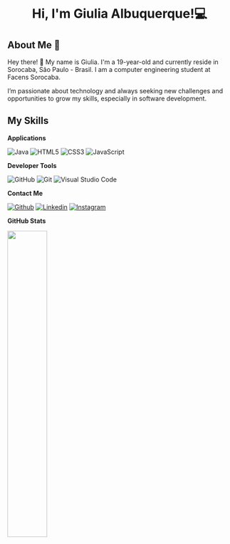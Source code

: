 <h1 align="center">Hi, I'm Giulia Albuquerque!💻</h1>

## About Me :wave:

Hey there! 💜 My name is Giulia. I'm a 19-year-old and currently reside in Sorocaba, São Paulo - Brasil. I am a computer engineering student at Facens Sorocaba.

I’m passionate about technology and always seeking new challenges and opportunities to grow my skills, especially in software development.

 ## My Skills

 **Applications**
 
![Java](https://img.shields.io/badge/java-%23ED8B00.svg?style=for-the-badge&logo=openjdk&logoColor=white)
![HTML5](https://img.shields.io/badge/html5-%23E34F26.svg?style=for-the-badge&logo=html5&logoColor=white)
![CSS3](https://img.shields.io/badge/css3-%231572B6.svg?style=for-the-badge&logo=css3&logoColor=white)
![JavaScript](https://img.shields.io/badge/javascript-%23323330.svg?style=for-the-badge&logo=javascript&logoColor=%23F7DF1E)


**Developer Tools**

![GitHub](https://img.shields.io/badge/github-%23121011.svg?style=for-the-badge&logo=github&logoColor=white)
![Git](https://img.shields.io/badge/git-%23F05033.svg?style=for-the-badge&logo=git&logoColor=white)
![Visual Studio Code](https://img.shields.io/badge/Visual%20Studio%20Code-0078d7.svg?style=for-the-badge&logo=visual-studio-code&logoColor=white)


**Contact Me**

[![Github](https://img.shields.io/badge/-Github-333?style=flat&logo=Github&logoColor=white)](https://github.com/giualbuq)
[![Linkedin](https://img.shields.io/badge/-LinkedIn-blue?style=flat&logo=Linkedin&logoColor=white)](https://www.linkedin.com/in/giulia-fernanda-albuquerque-da-silva-39024026a/)
[![Instagram](https://img.shields.io/badge/-Instagram-c13584?style=flat&labelColor=c13584&logo=instagram&logoColor=white)](https://www.instagram.com/giiuliaff/)

**GitHub Stats**

<div>
  <a href = "https://github.com/giualbuq">
    <img width="42%" src="https://github-readme-stats.vercel.app/api?username=giualbuq&show_icons=true&theme=dark&include_all_commits=true&count_private=true">
</div>

